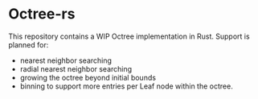 # Octree-rs

This repository contains a WIP Octree implementation in Rust.
Support is planned for:

* nearest neighbor searching
* radial nearest neighbor searching
* growing the octree beyond initial bounds
* binning to support more entries per Leaf node within the octree.
